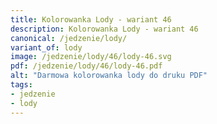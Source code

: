 ```yaml
---
title: Kolorowanka Lody - wariant 46
description: Kolorowanka Lody - wariant 46
canonical: /jedzenie/lody/
variant_of: lody
image: /jedzenie/lody/46/lody-46.svg
pdf: /jedzenie/lody/46/lody-46.pdf
alt: "Darmowa kolorowanka lody do druku PDF"
tags:
- jedzenie
- lody
---
```

